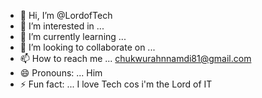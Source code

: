 - 👋 Hi, I’m @LordofTech
- 👀 I’m interested in ...
- 🌱 I’m currently learning ...
- 💞️ I’m looking to collaborate on ...
- 📫 How to reach me ... chukwurahnnamdi81@gmail.com
- 😄 Pronouns: ... Him
- ⚡ Fun fact: ... I love Tech cos i'm the Lord of IT

<!---
LordofTech/LordofTech is a ✨ special ✨ repository because its `README.md` (this file) appears on your GitHub profile.
You can click the Preview link to take a look at your changes.
--->
